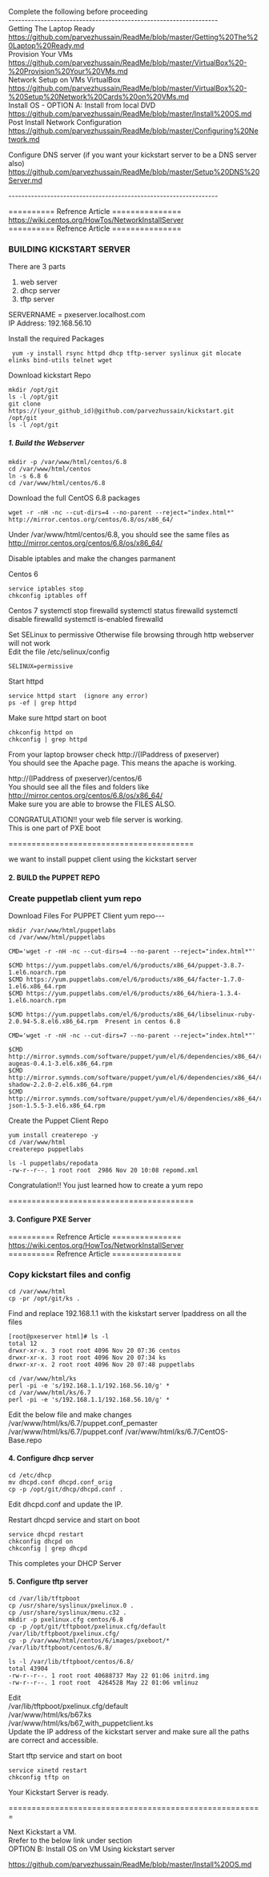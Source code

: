 Complete the following before proceeding <br>
----------------------------------------------------------------- <br>
Getting The Laptop Ready <br>
https://github.com/parvezhussain/ReadMe/blob/master/Getting%20The%20Laptop%20Ready.md <br>
Provision Your VMs <br>
https://github.com/parvezhussain/ReadMe/blob/master/VirtualBox%20-%20Provision%20Your%20VMs.md <br> 
Network Setup on VMs VirtualBox <br>
https://github.com/parvezhussain/ReadMe/blob/master/VirtualBox%20-%20Setup%20Network%20Cards%20on%20VMs.md <br>
Install OS - OPTION A: Install from local DVD <br>
https://github.com/parvezhussain/ReadMe/blob/master/Install%20OS.md <br>
Post Install Network Configuration <br>
https://github.com/parvezhussain/ReadMe/blob/master/Configuring%20Network.md <br>

Configure DNS server (if you want your kickstart server to be a DNS server also) <br>
https://github.com/parvezhussain/ReadMe/blob/master/Setup%20DNS%20Server.md

----------------------------------------------------------------- <br>

========== Refrence Article =============== <br>
https://wiki.centos.org/HowTos/NetworkInstallServer <br>
========== Refrence Article =============== <br>


### BUILDING KICKSTART SERVER

There are 3 parts
 1. web server
 2. dhcp server
 3. tftp server



SERVERNAME = pxeserver.localhost.com <br>
IP Address: 192.168.56.10

Install the required Packages

     yum -y install rsync httpd dhcp tftp-server syslinux git mlocate elinks bind-utils telnet wget

Download kickstart Repo

    mkdir /opt/git
    ls -l /opt/git
    git clone https://(your_github_id)@github.com/parvezhussain/kickstart.git /opt/git
    ls -l /opt/git

##### 1. Build the Webserver

    mkdir -p /var/www/html/centos/6.8
    cd /var/www/html/centos
    ln -s 6.8 6
    cd /var/www/html/centos/6.8

Download the full CentOS 6.8 packages

    wget -r -nH -nc --cut-dirs=4 --no-parent --reject="index.html*" http://mirror.centos.org/centos/6.8/os/x86_64/

Under /var/www/html/centos/6.8, you should see the same files as http://mirror.centos.org/centos/6.8/os/x86_64/

Disable iptables and make the changes parmanent<br>

Centos 6

    service iptables stop
    chkconfig iptables off

Centos 7
    systemctl stop firewalld
    systemctl status firewalld
    systemctl disable firewalld
    systemctl is-enabled firewalld

Set SELinux to permissive Otherwise file browsing through http webserver will not work <br>
Edit the file /etc/selinux/config
        
    SELINUX=permissive
    
Start httpd

    service httpd start  (ignore any error)
    ps -ef | grep httpd

Make sure httpd start on boot

    chkconfig httpd on
    chkconfig | grep httpd


From your laptop browser check http://(IPaddress of pxeserver) <br>
You should see the Apache page. This means the apache is working.

http://(IPaddress of pxeserver)/centos/6<br>
You should see all the files and folders like http://mirror.centos.org/centos/6.8/os/x86_64/<br>
Make sure you are able to browse the FILES ALSO.<br>

CONGRATULATION!! your web file server is working.<br>
This is one part of PXE boot<br>

========================================

we want to install puppet client using the kickstart server <br>

#### 2.  BUILD the PUPPET REPO

### Create puppetlab client yum repo
Download Files For PUPPET Client yum repo---

    mkdir /var/www/html/puppetlabs
    cd /var/www/html/puppetlabs

    CMD='wget -r -nH -nc --cut-dirs=4 --no-parent --reject="index.html*"'

    $CMD https://yum.puppetlabs.com/el/6/products/x86_64/puppet-3.8.7-1.el6.noarch.rpm
    $CMD https://yum.puppetlabs.com/el/6/products/x86_64/facter-1.7.0-1.el6.x86_64.rpm
    $CMD https://yum.puppetlabs.com/el/6/products/x86_64/hiera-1.3.4-1.el6.noarch.rpm

    $CMD https://yum.puppetlabs.com/el/6/products/x86_64/libselinux-ruby-2.0.94-5.8.el6.x86_64.rpm  Present in centos 6.8

    CMD='wget -r -nH -nc --cut-dirs=7 --no-parent --reject="index.html*"'

    $CMD http://mirror.symnds.com/software/puppet/yum/el/6/dependencies/x86_64/ruby-augeas-0.4.1-3.el6.x86_64.rpm
    $CMD http://mirror.symnds.com/software/puppet/yum/el/6/dependencies/x86_64/ruby-shadow-2.2.0-2.el6.x86_64.rpm
    $CMD http://mirror.symnds.com/software/puppet/yum/el/6/dependencies/x86_64/rubygem-json-1.5.5-3.el6.x86_64.rpm

Create the Puppet Client Repo

    yum install createrepo -y
    cd /var/www/html
    createrepo puppetlabs

    ls -l puppetlabs/repodata
    -rw-r--r--. 1 root root  2986 Nov 20 10:08 repomd.xml

Congratulation!! You just learned how to create a yum repo <br>

========================================

#### 3. Configure PXE Server

========== Refrence Article =============== <br>
https://wiki.centos.org/HowTos/NetworkInstallServer <br>
========== Refrence Article =============== <br>

### Copy kickstart files and config

    cd /var/www/html
    cp -pr /opt/git/ks .

Find and replace 192.168.1.1 with the kiskstart server Ipaddress on all the files
    
    [root@pxeserver html]# ls -l
    total 12
    drwxr-xr-x. 3 root root 4096 Nov 20 07:36 centos
    drwxr-xr-x. 3 root root 4096 Nov 20 07:34 ks
    drwxr-xr-x. 2 root root 4096 Nov 20 07:48 puppetlabs
    
    cd /var/www/html/ks
    perl -pi -e 's/192.168.1.1/192.168.56.10/g' *
    cd /var/www/html/ks/6.7
    perl -pi -e 's/192.168.1.1/192.168.56.10/g' *
    


 Edit the below file and make changes<br>
 /var/www/html/ks/6.7/puppet.conf_pemaster
 /var/www/html/ks/6.7/puppet.conf
 /var/www/html/ks/6.7/CentOS-Base.repo
 
 
#### 4. Configure dhcp server 

    cd /etc/dhcp
    mv dhcpd.conf dhcpd.conf_orig
    cp -p /opt/git/dhcp/dhcpd.conf .

Edit dhcpd.conf and update the IP. <br>

Restart dhcpd service and start on boot

    service dhcpd restart
    chkconfig dhcpd on
    chkconfig | grep dhcpd

This completes your DHCP Server <br>


#### 5. Configure tftp server<br>

    cd /var/lib/tftpboot
    cp /usr/share/syslinux/pxelinux.0 .
    cp /usr/share/syslinux/menu.c32 .
    mkdir -p pxelinux.cfg centos/6.8
    cp -p /opt/git/tftpboot/pxelinux.cfg/default /var/lib/tftpboot/pxelinux.cfg/
    cp -p /var/www/html/centos/6/images/pxeboot/* /var/lib/tftpboot/centos/6.8/

    ls -l /var/lib/tftpboot/centos/6.8/
    total 43904
    -rw-r--r--. 1 root root 40688737 May 22 01:06 initrd.img
    -rw-r--r--. 1 root root  4264528 May 22 01:06 vmlinuz

Edit <br>
/var/lib/tftpboot/pxelinux.cfg/default <br>
/var/www/html/ks/b67.ks <br>
/var/www/html/ks/b67_with_puppetclient.ks <br>
Update the IP address of the kickstart server and make sure all the paths are correct and accessible.<br>

Start tftp service and start on boot

    service xinetd restart
    chkconfig tftp on


Your Kickstart Server is ready. <br>

=======================================================

Next Kickstart a VM. <br>
Rrefer to the below link under section <br>
OPTION B: Install OS on VM Using kickstart server <br>

https://github.com/parvezhussain/ReadMe/blob/master/Install%20OS.md



